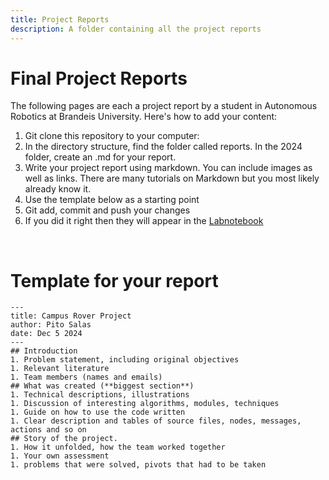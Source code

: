 ```yaml
---
title: Project Reports
description: A folder containing all the project reports
---
```

# Final Project Reports

The following pages are each a project report by a student in Autonomous Robotics at Brandeis University. Here's how to add your content:

1. Git clone this repository to your computer: 
1. In the directory structure, find the folder called reports. In the 2024 folder, create an .md for your report. 
1. Write your project report using markdown. You can include images as well as links. There are many tutorials on Markdown but you most likely already know it.
1. Use the template below as a starting point
1. Git add, commit and push your changes
1. If you did it right then they will appear in the [Labnotebook](https://campusrover.github.io/labnotebook2/reports/)

<br/>

# Template for your report


```
---
title: Campus Rover Project
author: Pito Salas
date: Dec 5 2024
---
## Introduction
1. Problem statement, including original objectives
1. Relevant literature
1. Team members (names and emails)
## What was created (**biggest section**)
1. Technical descriptions, illustrations
1. Discussion of interesting algorithms, modules, techniques
1. Guide on how to use the code written
1. Clear description and tables of source files, nodes, messages, actions and so on
## Story of the project. 
1. How it unfolded, how the team worked together
1. Your own assessment
1. problems that were solved, pivots that had to be taken
```

